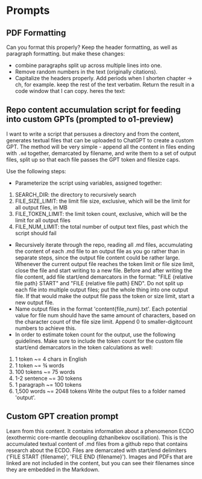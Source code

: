 # Prompts

## PDF Formatting

Can you format this properly? Keep the header formatting, as well as paragraph formatting. but make these changes:
- combine paragraphs split up across multiple lines into one.
- Remove random numbers in the text (originally citations).
- Capitalize the headers properly. Add periods when I shorten chapter -> ch, for example.
keep the rest of the text verbatim. Return the result in a code window that I can copy. heres the text:

## Repo content accumulation script for feeding into custom GPTs (prompted to o1-preview)

I want to write a script that persuses a directory and from the content, generates textual files that can be uploaded to ChatGPT to create a custom GPT. The method will be very simple - append all the content in files ending with `.md` together, demarcated by filename, and write them to a set of output files, split up so that each file passes the GPT token and filesize caps.

Use the following steps:
- Parameterize the script using variables, assigned together:
1. SEARCH_DIR: the directory to recursively search
2. FILE_SIZE_LIMIT: the limit file size, exclusive, which will be the limit for all output files, in MB
3. FILE_TOKEN_LIMIT: the limit token count, exclusive, which will be the limit for all output files
4. FILE_NUM_LIMIT: the total number of output text files, past which the script should fail
- Recursively iterate through the repo, reading all .md files, accumulating the content of each .md file to an output file as you go rather than in separate steps, since the output file content could be rather large. Whenever the current output file reaches the token limit or file size limit, close the file and start writing to a new file. Before and after writing the file content, add file start/end demarcators in the format: "FILE {relative file path} START" and "FILE {relative file path} END". Do not split up each file into multiple output files; put the whole thing into one output file. If that would make the output file pass the token or size limit, start a new output file.
- Name output files in the format 'content{file_num}.txt'. Each potential value for file num should have the same amount of characters, based on the character count of the file size limit. Append 0 to smaller-digitcount numbers to achieve this.
- In order to estimate token count for the output, use the following guidelines. Make sure to include the token count for the custom file start/end demarcators in the token calculations as well:
1. 1 token ~= 4 chars in English
2. 1 token ~= ¾ words
3. 100 tokens ~= 75 words
4. 1-2 sentence ~= 30 tokens
5. 1 paragraph ~= 100 tokens
6. 1,500 words ~= 2048 tokens
Write the output files to a folder named 'output'.

## Custom GPT creation prompt

Learn from this content. It contains information about a phenomenon ECDO (exothermic core-mantle decoupling dzhanibekov oscillation). This is the accumulated textual content of .md files from a github repo that contains research about the ECDO. Files are demarcated with start/end delimiters ('FILE START {filename}', 'FILE END {filename}'). Images and PDFs that are linked are not included in the content, but you can see their filenames since they are embedded in the Markdown.